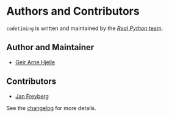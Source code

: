 # Authors and Contributors

`codetiming` is written and maintained by the [_Real Python_ team](https://realpython.com/team/).


## Author and Maintainer

- [Geir Arne Hjelle](https://github.com/gahjelle)


## Contributors

- [Jan Freyberg](https://github.com/janfreyberg)


See the [changelog](https://github.com/realpython/codetiming/blob/master/CHANGELOG.md) for more details.